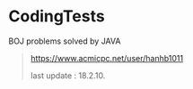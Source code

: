 # CodingTests

BOJ problems solved by JAVA


> https://www.acmicpc.net/user/hanhb1011
>
> last update : 18.2.10.